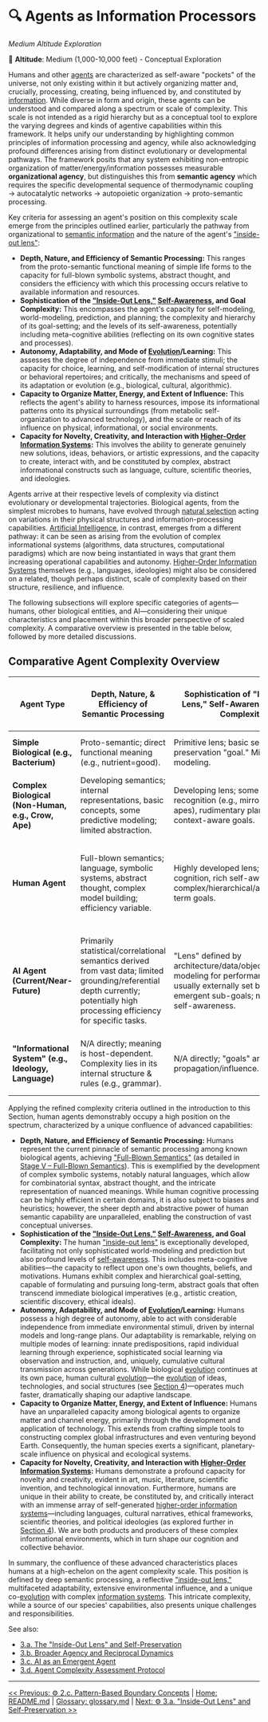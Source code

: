 # 🔍 Agents as Information Processors
<!-- markdownlint-disable MD036 -->
*Medium Altitude Exploration*
<!-- markdownlint-enable MD036 -->

📍 **Altitude**: Medium (1,000-10,000 feet) - Conceptual Exploration

Humans and other [agents](../glossary/A.md#agent) are characterized as self-aware "pockets" of the universe, not only existing within it but actively organizing matter and, crucially, processing, creating, being influenced by, and constituted by [information](../glossary/I.md#information). While diverse in form and origin, these agents can be understood and compared along a spectrum or scale of complexity. This scale is not intended as a rigid hierarchy but as a conceptual tool to explore the varying degrees and kinds of agentive capabilities within this framework. It helps unify our understanding by highlighting common principles of information processing and agency, while also acknowledging profound differences arising from distinct evolutionary or developmental pathways. The framework posits that any system exhibiting non-entropic organization of matter/energy/information possesses measurable **organizational agency**, but distinguishes this from **semantic agency** which requires the specific developmental sequence of thermodynamic coupling → autocatalytic networks → autopoietic organization → proto-semantic processing.

Key criteria for assessing an agent's position on this complexity scale emerge from the principles outlined earlier, particularly the pathway from organizational to [semantic information](../glossary/S.md#semantic-information) and the nature of the agent's ["inside-out lens"](../glossary/I.md#inside-out-lens):

- **Depth, Nature, and Efficiency of Semantic Processing:** This ranges from the proto-semantic functional meaning of simple life forms to the capacity for full-blown symbolic systems, abstract thought, and considers the efficiency with which this processing occurs relative to available information and resources.
- **Sophistication of the ["Inside-Out Lens,"](../glossary/I.md#inside-out-lens) [Self-Awareness](../glossary/S.md#self-awareness), and Goal Complexity:** This encompasses the agent's capacity for self-modeling, world-modeling, prediction, and planning; the complexity and hierarchy of its goal-setting; and the levels of its self-awareness, potentially including meta-cognitive abilities (reflecting on its own cognitive states and processes).
- **Autonomy, Adaptability, and Mode of [Evolution](../glossary/E.md#evolution)/Learning:** This assesses the degree of independence from immediate stimuli; the capacity for choice, learning, and self-modification of internal structures or behavioral repertoires; and critically, the mechanisms and speed of its adaptation or evolution (e.g., biological, cultural, algorithmic).
- **Capacity to Organize Matter, Energy, and Extent of Influence:** This reflects the agent's ability to harness resources, impose its informational patterns onto its physical surroundings (from metabolic self-organization to advanced technology), and the scale or reach of its influence on physical, informational, or social environments.
- **Capacity for Novelty, Creativity, and Interaction with [Higher-Order Information Systems](../glossary/H.md#higher-order-information-systems):** This involves the ability to generate genuinely new solutions, ideas, behaviors, or artistic expressions, and the capacity to create, interact with, and be constituted by complex, abstract informational constructs such as language, culture, scientific theories, and ideologies.

Agents arrive at their respective levels of complexity via distinct evolutionary or developmental trajectories. Biological agents, from the simplest microbes to humans, have evolved through [natural selection](../glossary/N.md#natural-selection) acting on variations in their physical structures and information-processing capabilities. [Artificial Intelligence](../glossary/A.md#artificial-intelligence), in contrast, emerges from a different pathway: it can be seen as arising from the evolution of complex informational systems (algorithms, data structures, computational paradigms) which are now being instantiated in ways that grant them increasing operational capabilities and autonomy. [Higher-Order Information Systems](../glossary/H.md#higher-order-information-systems) themselves (e.g., languages, ideologies) might also be considered on a related, though perhaps distinct, scale of complexity based on their structure, resilience, and influence.

The following subsections will explore specific categories of agents—humans, other biological entities, and AI—considering their unique characteristics and placement within this broader perspective of scaled complexity. A comparative overview is presented in the table below, followed by more detailed discussions.

## Comparative Agent Complexity Overview

| Agent Type | Depth, Nature, & Efficiency of Semantic Processing | Sophistication of "Inside-Out Lens," Self-Awareness, & Goal Complexity | Autonomy, Adaptability, & Mode of Evolution/Learning | Capacity to Organize Matter, Energy, & Extent of Influence | Capacity for Novelty, Creativity, & Interaction with Higher-Order Info Systems |
| --- | --- | --- | --- | --- | --- |
| **Simple Biological (e.g., Bacterium)** | Proto-semantic; direct functional meaning (e.g., nutrient=good). | Primitive lens; basic self-preservation "goal." Minimal self-modeling. | Limited autonomy; genetic evolution, basic adaptation (e.g., mutation). | Localized metabolic organization of matter/energy. | Minimal novelty (random mutation). No interaction with higher systems. |
| **Complex Biological (Non-Human, e.g., Crow, Ape)** | Developing semantics; internal representations, basic concepts, some predictive modeling; limited abstraction. | Developing lens; some self-recognition (e.g., mirror test in apes), rudimentary planning, context-aware goals. | Increased autonomy; individual learning, some social learning; biological evolution. | Local environmental manipulation (e.g., nest building, tool use); limited energy organization beyond metabolism. | Some behavioral novelty, problem-solving. Rudimentary interaction with simple signaling systems. |
| **Human Agent** | Full-blown semantics; language, symbolic systems, abstract thought, complex model building; efficiency variable. | Highly developed lens; meta-cognition, rich self-awareness, complex/hierarchical/abstract/long-term goals. | High autonomy; rapid individual & social learning, cumulative cultural evolution, technological augmentation; slower biological evolution. | Significant global organization of matter/energy via technology; planetary-scale physical influence. | Profound novelty & creativity (art, science, tech). Creates, constituted by, & extensively interacts with complex symbolic/cultural higher-order information systems. |
| **AI Agent (Current/Near-Future)** | Primarily statistical/correlational semantics derived from vast data; limited grounding/referential depth currently; potentially high processing efficiency for specific tasks. | "Lens" defined by architecture/data/objectives; self-modeling for performance; goals usually externally set but can have emergent sub-goals; no biological self-awareness. | Varies greatly; can exhibit high task-specific autonomy; learns from data; rapid algorithmic/architectural evolution via human design & automated processes. | Primarily manipulates digital information; increasing capacity for direct physical influence via robotics/automation; potentially vast informational influence. | Can generate novel patterns/solutions within trained domains; potential for emergent creativity debated. Interacts with & built from human-generated info systems. |
| **"Informational System" (e.g., Ideology, Language)** | N/A directly; meaning is host-dependent. Complexity lies in its internal structure & rules (e.g., grammar). | N/A directly; "goals" are effective propagation/influence. | Evolves via variation, selection, transmission through hosts; cultural/memetic evolution. | Indirect influence by shaping host behavior, thereby organizing matter/energy (e.g., economies, cities). | Is a higher-order information system; novelty via mutation/recombination of ideas. |

Applying the refined complexity criteria outlined in the introduction to this Section, human agents demonstrably occupy a high position on the spectrum, characterized by a unique confluence of advanced capabilities:

- **Depth, Nature, and Efficiency of Semantic Processing:** Humans represent the current pinnacle of semantic processing among known biological agents, achieving ["Full-Blown Semantics"](../glossary/F.md#full-blown-semantics) (as detailed in [Stage V – Full-Blown Semantics](../01-pattern-realism/1a-pathway-emergence/1a5-full-semantics.md#v-full-blown-semantics-symbolic-systems-language-and-shared-meaning)). This is exemplified by the development of complex symbolic systems, notably natural languages, which allow for combinatorial syntax, abstract thought, and the intricate representation of nuanced meanings. While human cognitive processing can be highly efficient in certain domains, it is also subject to biases and heuristics; however, the sheer depth and abstractive power of human semantic capability are unparalleled, enabling the construction of vast conceptual universes.
- **Sophistication of the ["Inside-Out Lens,"](../glossary/I.md#inside-out-lens) [Self-Awareness](../glossary/S.md#self-awareness), and Goal Complexity:** The human ["inside-out lens"](../glossary/I.md#inside-out-lens) is exceptionally developed, facilitating not only sophisticated world-modeling and prediction but also profound levels of [self-awareness](../glossary/S.md#self-awareness). This includes meta-cognitive abilities—the capacity to reflect upon one's own thoughts, beliefs, and motivations. Humans exhibit complex and hierarchical goal-setting, capable of formulating and pursuing long-term, abstract goals that often transcend immediate biological imperatives (e.g., artistic creation, scientific discovery, ethical ideals).
- **Autonomy, Adaptability, and Mode of [Evolution](../glossary/E.md#evolution)/Learning:** Humans possess a high degree of autonomy, able to act with considerable independence from immediate environmental stimuli, driven by internal models and long-range plans. Our adaptability is remarkable, relying on multiple modes of learning: innate predispositions, rapid individual learning through experience, sophisticated social learning via observation and instruction, and, uniquely, cumulative cultural transmission across generations. While biological [evolution](../glossary/E.md#evolution) continues at its own pace, human cultural [evolution](../glossary/E.md#evolution)—the [evolution](../glossary/E.md#evolution) of ideas, technologies, and social structures (see [Section 4](../04-information-systems/4-information-systems.md))—operates much faster, dramatically shaping our adaptive landscape.
- **Capacity to Organize Matter, Energy, and Extent of Influence:** Humans have an unparalleled capacity among biological agents to organize matter and channel energy, primarily through the development and application of technology. This extends from crafting simple tools to constructing complex global infrastructures and even venturing beyond Earth. Consequently, the human species exerts a significant, planetary-scale influence on physical and ecological systems.
- **Capacity for Novelty, Creativity, and Interaction with [Higher-Order Information Systems](../glossary/H.md#higher-order-information-systems):** Humans demonstrate a profound capacity for novelty and creativity, evident in art, music, literature, scientific invention, and technological innovation. Furthermore, humans are unique in their ability to create, be constituted by, and critically interact with an immense array of self-generated [higher-order information systems](../glossary/H.md#higher-order-information-systems)—including languages, cultural narratives, ethical frameworks, scientific theories, and political ideologies (as explored further in [Section 4](../04-information-systems/4-information-systems.md)). We are both products and producers of these complex informational environments, which in turn shape our cognition and collective behavior.

In summary, the confluence of these advanced characteristics places humans at a high-echelon on the agent complexity scale. This position is defined by deep semantic processing, a reflective ["inside-out lens,"](../glossary/I.md#inside-out-lens) multifaceted adaptability, extensive environmental influence, and a unique co-[evolution](../glossary/E.md#evolution) with complex [information systems](../glossary/I.md#information-system). This intricate complexity, while a source of our species' capabilities, also presents unique challenges and responsibilities.

See also:

- [3.a. The "Inside-Out Lens" and Self-Preservation](3a-inside-out-lens-self-preservation.md)
- [3.b. Broader Agency and Reciprocal Dynamics](3b-broader-agency-reciprocal-dynamics.md)
- [3.c. AI as an Emergent Agent](3c-ai-emergent-agent.md)
- [3.d. Agent Complexity Assessment Protocol](3d-agent-complexity-assessment-protocol.md)

---
[<< Previous: ⚙️ 2.c. Pattern-Based Boundary Concepts](../02-oneness-interconnectedness/2c-pattern-based-boundary-concepts.md) | [Home: README.md](../../README.md) | [Glossary: glossary.md](../glossary.md) | [Next: ⚙️ 3.a. "Inside-Out Lens" and Self-Preservation >>](3a-inside-out-lens-self-preservation.md)
